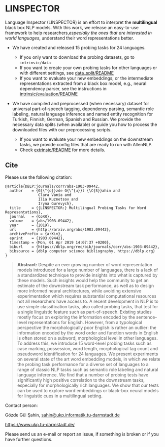 LINSPECTOR
===========
Language Inspector (LINSPECTOR) is an effort to interpret the **multilingual** black box NLP models. With this work, we release an easy-to-use framework to help researchers,_especially the ones that are interested in world languages_, understand their word representations better. 

* We have created and released 15 probing tasks for 24 languages. 
    * If you only want to download the probing datasets, go to `intrinsic/data`
    * If you want to create your own probing tasks for other languages or with different settings, see [data_split/README](data_split/readme.md)
    * If you want to evaluate your new embeddings, or the intermediate representations extracted from a black box model, e.g., neural dependency parser, see the instructions in [intrinsic/evaluation/README](intrinsic/evaluation/README.md)

* We have compiled and preprocessed (when necessary) dataset for universal part-of-speech tagging, dependency parsing, semantic role labeling, natural language inference and named entity recognition for Turkish, Finnish, German, Spanish and Russian. We provide the necessary data splits (when available) or guide you how to process the downloaded files with our preprocessing scripts.
    * If you want to evaluate your new embeddings on the downstream tasks, we provide config files that are ready to run with AllenNLP. 
    * Check [extrinsic/README](extrinsic/readme.md) for more details. 

Cite
-------
Please use the following citation:
```
@article{DBLP:journals/corr/abs-1903-09442,
  author    = {G{\"{o}}zde G{\"{u}}l {\C{S}}ahin and
               Clara Vania and
               Ilia Kuznetsov and
               Iryna Gurevych},
  title     = {{LINSPECTOR:} Multilingual Probing Tasks for Word Representations},
  journal   = {CoRR},
  volume    = {abs/1903.09442},
  year      = {2019},
  url       = {http://arxiv.org/abs/1903.09442},
  archivePrefix = {arXiv},
  eprint    = {1903.09442},
  timestamp = {Mon, 01 Apr 2019 14:07:37 +0200},
  biburl    = {https://dblp.org/rec/bib/journals/corr/abs-1903-09442},
  bibsource = {dblp computer science bibliography, https://dblp.org}
}
```

> **Abstract:** 
Despite an ever growing number of word representation models introduced for a large number of languages, there is a lack of a standardized technique to provide insights into what is captured by these models. Such insights would help the community to get an estimate of the downstream task performance, as well as to design more informed neural architectures, while avoiding extensive experimentation which requires substantial computational resources not all researchers have access to. A recent development in NLP is to use simple classification tasks, also called probing tasks, that test for a single linguistic feature such as part-of-speech. Existing studies mostly focus on exploring the information encoded by the sentence-level representations for English. However, from a typological perspective the morphologically poor English is rather an outlier: the information encoded by the word order and function words in English is often stored on a subword, morphological level in other languages. To address this, we introduce 15 word-level probing tasks such as case marking, possession, word length, morphological tag count and pseudoword identification for 24 languages. We present experiments on several state of the art word embedding models, in which we relate the probing task performance for a diverse set of languages to a range of classic NLP tasks such as semantic role labeling and natural language inference. We find that a number of probing tests have significantly high positive correlation to the downstream tasks, especially for morphologically rich languages. We show that our tests can be used to explore word embeddings or black-box neural models for linguistic cues in a multilingual setting. 

Contact person:

Gözde Gül Şahin, sahin@ukp.informatik.tu-darmstadt.de

https://www.ukp.tu-darmstadt.de/

Please send us an e-mail or report an issue, if something is broken or if you have further questions.
       

       

